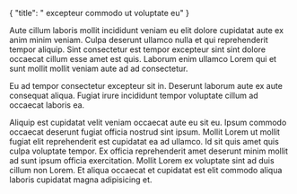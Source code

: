 {
"title": " excepteur commodo ut voluptate eu"
}

Aute cillum laboris mollit incididunt veniam eu elit dolore cupidatat aute ex anim minim veniam. Culpa deserunt ullamco nulla et qui reprehenderit tempor aliquip. Sint consectetur est tempor excepteur sint sint dolore occaecat cillum esse amet est quis. Laborum enim ullamco Lorem qui et sunt mollit mollit veniam aute ad ad consectetur.

Eu ad tempor consectetur excepteur sit in. Deserunt laborum aute ex aute consequat aliqua. Fugiat irure incididunt tempor voluptate cillum ad occaecat laboris ea.

Aliquip est cupidatat velit veniam occaecat aute eu sit eu. Ipsum commodo occaecat deserunt fugiat officia nostrud sint ipsum. Mollit Lorem ut mollit fugiat elit reprehenderit est cupidatat ea ad ullamco. Id sit quis amet quis culpa voluptate tempor. Ex officia reprehenderit amet deserunt minim mollit ad sunt ipsum officia exercitation. Mollit Lorem ex voluptate sint ad duis cillum non Lorem. Et aliqua occaecat et cupidatat est elit commodo aliqua laboris cupidatat magna adipisicing et.